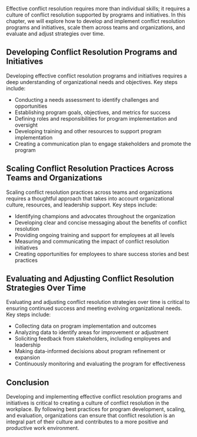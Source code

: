 
Effective conflict resolution requires more than individual skills; it requires a culture of conflict resolution supported by programs and initiatives. In this chapter, we will explore how to develop and implement conflict resolution programs and initiatives, scale them across teams and organizations, and evaluate and adjust strategies over time.

Developing Conflict Resolution Programs and Initiatives
-------------------------------------------------------

Developing effective conflict resolution programs and initiatives requires a deep understanding of organizational needs and objectives. Key steps include:

* Conducting a needs assessment to identify challenges and opportunities
* Establishing program goals, objectives, and metrics for success
* Defining roles and responsibilities for program implementation and oversight
* Developing training and other resources to support program implementation
* Creating a communication plan to engage stakeholders and promote the program

Scaling Conflict Resolution Practices Across Teams and Organizations
--------------------------------------------------------------------

Scaling conflict resolution practices across teams and organizations requires a thoughtful approach that takes into account organizational culture, resources, and leadership support. Key steps include:

* Identifying champions and advocates throughout the organization
* Developing clear and concise messaging about the benefits of conflict resolution
* Providing ongoing training and support for employees at all levels
* Measuring and communicating the impact of conflict resolution initiatives
* Creating opportunities for employees to share success stories and best practices

Evaluating and Adjusting Conflict Resolution Strategies Over Time
-----------------------------------------------------------------

Evaluating and adjusting conflict resolution strategies over time is critical to ensuring continued success and meeting evolving organizational needs. Key steps include:

* Collecting data on program implementation and outcomes
* Analyzing data to identify areas for improvement or adjustment
* Soliciting feedback from stakeholders, including employees and leadership
* Making data-informed decisions about program refinement or expansion
* Continuously monitoring and evaluating the program for effectiveness

Conclusion
----------

Developing and implementing effective conflict resolution programs and initiatives is critical to creating a culture of conflict resolution in the workplace. By following best practices for program development, scaling, and evaluation, organizations can ensure that conflict resolution is an integral part of their culture and contributes to a more positive and productive work environment.

